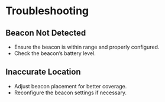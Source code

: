 # Troubleshooting

## Beacon Not Detected
- Ensure the beacon is within range and properly configured.
- Check the beacon’s battery level.

## Inaccurate Location
- Adjust beacon placement for better coverage.
- Reconfigure the beacon settings if necessary.
